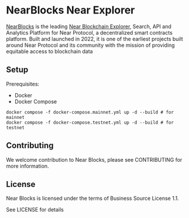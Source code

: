 # NearBlocks Near Explorer

[NearBlocks](https://nearblocks.io/) is the leading [Near Blockchain Explorer](https://nearblocks.io), Search, API and Analytics Platform for Near Protocol, a decentralized smart contracts platform. Built and launched in 2022, it is one of the earliest projects built around Near Protocol and its community with the mission of providing equitable access to blockchain data

## Setup

Prerequisites:

- Docker
- Docker Compose

```
docker compose -f docker-compose.mainnet.yml up -d --build # for mainnet
docker compose -f docker-compose.testnet.yml up -d --build # for testnet
```

## Contributing

We welcome contribution to Near Blocks, please see CONTRIBUTING for more information.

## License

Near Blocks is licensed under the terms of Business Source License 1.1. 

See LICENSE for details
